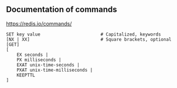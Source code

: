## Documentation of commands

https://redis.io/commands/

```
SET key value                       # Capitalized, keywords
[NX | XX]                           # Square brackets, optional
[GET]
[
    EX seconds |
    PX milliseconds |
    EXAT unix-time-seconds |
    PXAT unix-time-milliseconds |
    KEEPTTL
]
```
